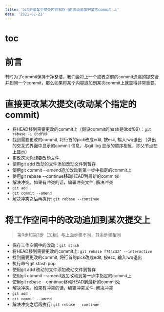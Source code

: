```yaml
---
title: 'Git更改某个提交内容和将当前改动追加到某次commit 上'
date: '2021-07-21'
---
```


# toc

# 前言

有时为了commit保持干净整洁，我们会将上一个或者之前的commit遗漏的提交合并到同一个commit，那么如果将某个内容追加到某次commit上就显得非常重要。

# 直接更改某次提交(改动某个指定的commit)

- 将HEAD移到需要更改的commit上（假设commit的hash是0bdf89）：`git rebase -i 0bdf89`
- 找到需要更改的commit, 将行首的pick改成edit, 按esc, 输入:wq退出
（弹出的交互式界面中显示的commit 信息，与git log 显示的顺序相反，即父节点在上显示）
- 更改这次你想要改动文件
- 使用git add 改动的文件添加改动文件到暂存
- 使用git commit --amend追加改动到第一步中指定的commit上
- 使用git rebase --continue移动HEAD到最新的commit处
- 解决冲突。如果有冲突的话，编辑冲突文件, 解决冲突
- `git add .`
- `git commit --amend`
- 解决冲突之后再执行: `git rebase --continue`

# 将工作空间中的改动追加到某次提交上
> 第0步和第2步（加粗）与上面步骤不同，其余步骤相同

- 保存工作空间中的改动：`git stash`
- 将HEAD移到需要更改的commit上: `git rebase f744c32^ --interactive`
- 找到需要更改的commit, 将行首的pick改成edit, 按esc, 输入:wq退出
- 执行命令git stash pop
- 使用git add 改动的文件添加改动文件到暂存
- 使用git commit --amend追加改动到第一步中指定的commit上
- 使用git rebase --continue移动HEAD到最新的commit处
- 解决冲突。如果有冲突的话，编辑冲突文件, 解决冲突
- `git add .`
- `git commit --amend`
- 解决冲突之后再执行: `git rebase --continue`